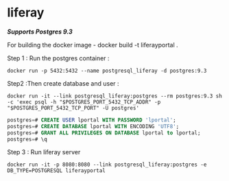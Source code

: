# liferay
***Supports Postgres 9.3***

For building the docker image -  docker build -t liferayportal .


Step 1 : Run the postgres container : 

```shell
docker run -p 5432:5432 --name postgresql_liferay -d postgres:9.3 
```

Step2 :Then create database and user :

```shell
docker run -it --link postgresql_liferay:postgres --rm postgres:9.3 sh -c 'exec psql -h "$POSTGRES_PORT_5432_TCP_ADDR" -p "$POSTGRES_PORT_5432_TCP_PORT" -U postgres'
```

```sql
postgres=# CREATE USER lportal WITH PASSWORD 'lportal';
postgres=# CREATE DATABASE lportal WITH ENCODING 'UTF8';
postgres=# GRANT ALL PRIVILEGES ON DATABASE lportal to lportal;
postgres=# \q
```


Step 3 : Run liferay server


```shell
docker run -it -p 8080:8080 --link postgresql_liferay:postgres -e DB_TYPE=POSTGRESQL liferayportal
```
